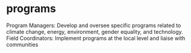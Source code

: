 # programs
Program Managers: Develop and oversee specific programs related to climate change, energy, environment, gender equality, and technology. Field Coordinators: Implement programs at the local level and liaise with communities
